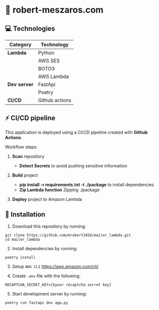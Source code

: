 # 🚀 robert-meszaros.com

## 💻 Technologies

| **Category**   | **Technology** |
| -------------- | -------------- |
| **Lambda**     | Python         |
|                | AWS SES        |
|                | BOTO3          |
|                | AWS Lambda     |
| **Dev server** | FastApi        |
|                | Poetry         |
| **CI/CD**      | Github actions |

## ⚡ CI/CD pipeline

This application is deployed using a CI/CD pipeline created with **Github Actions**.

Workflow steps:

1. **Scan** repository

   - **Detect Secrets** to avoid pushing sensitive information

2. **Build** project

   - **pip install -r requirements.txt -t ./package** to install dependencies
   - **Zip Lambda function** Zipping ./package

3. **Deploy** project to Amazon Lambda

## 🚀 Installation

1. Download this repository by running:

```
git clone https://github.com/mrobert3456/mailer_lambda.git
cd mailer_lambda
```

2. Install dependencies by running:

```
poetry install
```

3. Setup `AWS CLI`
   https://aws.amazon.com/cli/

4. Create `.env` file with the following:

```
RECAPTCHA_SECRET_KEY={$your recaptcha secret key}
```

5. Start development server by running:

```
poetry run fastapi dev app.py
```
